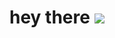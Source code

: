 <h1>
  hey there
  <img src="https://media.giphy.com/media/zoFBRfQo68Zqw/giphy.gif width="30px"/>
</h1>
<!--
**RoarAbiye/RoarAbiye** is a ✨ _special_ ✨ repository because its `README.md` (this file) appears on your GitHub profile.

Here are some ideas to get you started:

- 🌱 I’m currently learning ...
- 👯 I’m looking to collaborate on ...
- 🤔 I’m looking for help with ...
- 💬 Ask me about ...
- 📫 How to reach me: ...
- 😄 Pronouns: ...
- ⚡ Fun fact: ...
-->

- 🌱 I’m currently learning web-development on [freecodecamp](https://www.freecodecamp.org)
- 📃 checkout my [pofile on freecodecamp](https://www.freecodecamp.org/fcc1fb1fb7b-5bf3-4651-bf1e-1fc2f5834d79)
